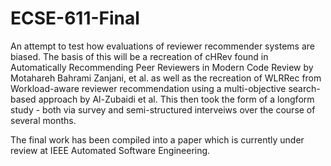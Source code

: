 # ECSE-611-Final

An attempt to test how evaluations of reviewer recommender systems are biased. The basis of this will be a recreation of cHRev found in Automatically Recommending Peer Reviewers in Modern Code Review by Motahareh Bahrami Zanjani, et al. as well as the recreation of WLRRec from Workload-aware reviewer recommendation using a multi-objective search-based approach by Al-Zubaidi et al. This then took the form of a longform study - both via survey and semi-structured interveiws over the course of several months.

The final work has been compiled into a paper which is currently under review at IEEE Automated Software Engineering. 

